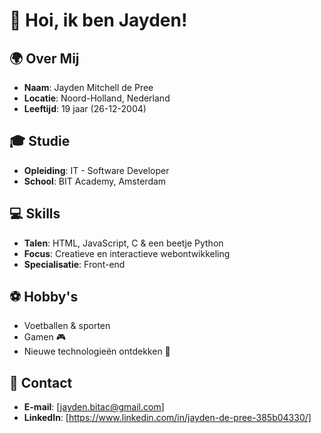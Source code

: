 # 👋 Hoi, ik ben Jayden!  

## 🌍 Over Mij  
- **Naam**: Jayden Mitchell de Pree  
- **Locatie**: Noord-Holland, Nederland  
- **Leeftijd**: 19 jaar  (26-12-2004)

## 🎓 Studie  
- **Opleiding**: IT - Software Developer  
- **School**: BIT Academy, Amsterdam  

## 💻 Skills  
- **Talen**: HTML, JavaScript, C & een beetje Python  
- **Focus**: Creatieve en interactieve webontwikkeling
- **Specialisatie**: Front-end  

## ⚽ Hobby's  
- Voetballen & sporten  
- Gamen 🎮  
- Nieuwe technologieën ontdekken 🚀  

## 📩 Contact  
- **E-mail**: [jayden.bitac@gmail.com]  
- **LinkedIn**: [https://www.linkedin.com/in/jayden-de-pree-385b04330/]  
